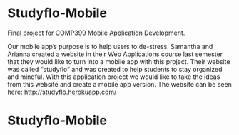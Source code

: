 # Studyflo-Mobile
Final project for COMP399 Mobile Application Development.

Our mobile app’s purpose is to help users to de-stress. Samantha and Arianna created a website in their Web Applications course last semester that they would like to turn into a mobile app with this project.
Their website was called “studyflo” and was created to help students to stay organized and mindful. With this application project we would like to take the ideas from this website and create a mobile app version. 
The website can be seen here: http://studyflo.herokuapp.com/
# Studyflo-Mobile
